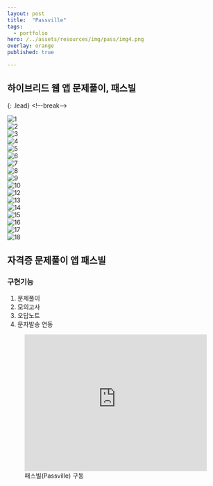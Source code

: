 ```yaml
---
layout: post
title:  "Passville"
tags:
  - portfolio
hero: /../assets/resources/img/pass/img4.png
overlay: orange
published: true

---
```

## 하이브리드 웹 앱 문제풀이, 패스빌
{: .lead}
<!–-break-–>

<div class="swiper-container">
    <div class="swiper-wrapper">
      <div class="swiper-slide">
      	<img src="/../assets/resources/img/pass/img.png" alt="1">
      </div>
      <div class="swiper-slide">
      	<img src="/../assets/resources/img/pass/img2.png" alt="2">
      </div>
      <div class="swiper-slide">
      	<img src="/../assets/resources/img/pass/img3.png" alt="3">
      </div>
      <div class="swiper-slide">
      	<img src="/../assets/resources/img/pass/img4.png" alt="4">
      </div>
      <div class="swiper-slide">
      	<img src="/../assets/resources/img/pass/img5.png" alt="5">
      </div>
      <div class="swiper-slide">
      	<img src="/../assets/resources/img/pass/img6.png" alt="6">
      </div>
      <div class="swiper-slide">
      	<img src="/../assets/resources/img/pass/img7.png" alt="7">
      </div>
      <div class="swiper-slide">
      	<img src="/../assets/resources/img/pass/img8.png" alt="8">
      </div>
      <div class="swiper-slide">
      	<img src="/../assets/resources/img/pass/img9.png" alt="9">
      </div>
      <div class="swiper-slide">
      	<img src="/../assets/resources/img/pass/img10.png" alt="10">
      </div>
      <div class="swiper-slide">
      	<img src="/../assets/resources/img/pass/img12.png" alt="12">
      </div>
      <div class="swiper-slide">
      	<img src="/../assets/resources/img/pass/img13.png" alt="13">
      </div>
      <div class="swiper-slide">
      	<img src="/../assets/resources/img/pass/img14.png" alt="14">
      </div>
      <div class="swiper-slide">
      	<img src="/../assets/resources/img/pass/img15.png" alt="15">
      </div>
      <div class="swiper-slide">
      	<img src="/../assets/resources/img/pass/img16.png" alt="16">
      </div>
      <div class="swiper-slide">
      	<img src="/../assets/resources/img/pass/img17.png" alt="17">
      </div>
      <div class="swiper-slide">
      	<img src="/../assets/resources/img/pass/img18.png" alt="18">
      </div>
    </div>
    <!-- Add Pagination -->
    <div class="swiper-pagination"></div>
    <!-- Add Arrows -->
    <div class="swiper-button-next"></div>
    <div class="swiper-button-prev"></div>
  </div>


<link rel="stylesheet" href="/../assets/resources/lib/swiper/css/swiper.min.css">
<script src="https://code.jquery.com/jquery-1.9.1.min.js"></script>
<script src="/../assets/resources/lib/swiper/js/swiper.min.js"></script>
<script>
	$(function() {
		var swiper = new Swiper('.swiper-container', {
	    spaceBetween: 30,
	      centeredSlides: true,
	      autoplay: {
	        delay: 2500,
	        disableOnInteraction: false,
	      },
	      pagination: {
	        el: '.swiper-pagination',
	        clickable: true,
	      },
	      navigation: {
	        nextEl: '.swiper-button-next',
	        prevEl: '.swiper-button-prev',
	      },
	    });
    });
</script>

## 자격증 문제풀이 앱 패스빌 

<h3>구현기능</h3>
<ol>
  <li>문제풀이</li>
  <li>모의고사</li>
  <li>오답노트</li>
  <li>문자발송 연동</li>
</ol>

<figure>
	<iframe width="420" height="315" src="https://www.youtube.com/embed/x79gUNFlBBE" frameborder="0" allowfullscreen></iframe>
 	<figcaption>패스빌(Passville) 구동</figcaption>   
</figure>
